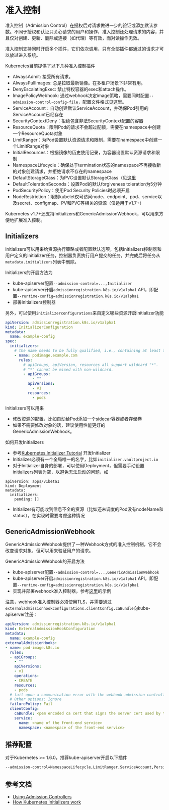 # 准入控制

准入控制（Admission Control）在授权后对请求做进一步的验证或添加默认参数。不同于授权和认证只关心请求的用户和操作，准入控制还处理请求的内容，并且仅对创建、更新、删除或连接（如代理）等有效，而对读操作无效。

准入控制支持同时开启多个插件，它们依次调用，只有全部插件都通过的请求才可以放过进入系统。

Kubernetes目前提供了以下几种准入控制插件

- AlwaysAdmit: 接受所有请求。
- AlwaysPullImages: 总是拉取最新镜像。在多租户场景下非常有用。
- DenyEscalatingExec: 禁止特权容器的exec和attach操作。
- ImagePolicyWebhook: 通过webhook决定image策略，需要同时配置`--admission-control-config-file`，配置文件格式见[这里](https://kubernetes.io/docs/admin/admission-controllers/#configuration-file-format)。
- ServiceAccount：自动创建默认ServiceAccount，并确保Pod引用的ServiceAccount已经存在
- SecurityContextDeny：拒绝包含非法SecurityContext配置的容器
- ResourceQuota：限制Pod的请求不会超过配额，需要在namespace中创建一个ResourceQuota对象
- LimitRanger：为Pod设置默认资源请求和限制，需要在namespace中创建一个LimitRange对象
- InitialResources：根据镜像的历史使用记录，为容器设置默认资源请求和限制
- NamespaceLifecycle：确保处于termination状态的namespace不再接收新的对象创建请求，并拒绝请求不存在的namespace
- DefaultStorageClass：为PVC设置默认StorageClass（见[这里](../concepts/persistent-volume.md#StorageClass)
- DefaultTolerationSeconds：设置Pod的默认forgiveness toleration为5分钟
- PodSecurityPolicy：使用Pod Security Policies时必须开启
- NodeRestriction：限制kubelet仅可访问node、endpoint、pod、service以及secret、configmap、PV和PVC等相关的资源（仅适用于v1.7+）

Kubernetes v1.7+还支持Initializers和GenericAdmissionWebhook，可以用来方便地扩展准入控制。

## Initializers

Initializers可以用来给资源执行策略或者配置默认选项，包括Initializers控制器和用户定义的Initializer任务，控制器负责执行用户提交的任务，并完成后将任务从`metadata.initializers`列表中删除。

Initializers的开启方法为

- kube-apiserver配置`--admission-control=...,Initializer`
- kube-apiserver开启`admissionregistration.k8s.io/v1alpha1` API，即配置`--runtime-config=admissionregistration.k8s.io/v1alpha1`
- 部署Initializers控制器

另外，可以使用`initializerconfigurations`来自定义哪些资源开启Initializer功能

```yaml
apiVersion: admissionregistration.k8s.io/v1alpha1
kind: InitializerConfiguration
metadata:
  name: example-config
spec:
  initializers:
    # the name needs to be fully qualified, i.e., containing at least two "."
    - name: podimage.example.com
      rules:
        # apiGroups, apiVersion, resources all support wildcard "*".
        # "*" cannot be mixed with non-wildcard.
        - apiGroups:
            - ""
          apiVersions:
            - v1
          resources:
            - pods
```

Initializers可以用来

- 修改资源的配置，比如自动给Pod添加一个sidecar容器或者存储卷
- 如果不需要修改对象的话，建议使用性能更好的GenericAdmissionWebhook。

如何开发Initializers

- 参考[Kubernetes Initializer Tutorial](https://github.com/kelseyhightower/kubernetes-initializer-tutorial) 开发Initializer
- Initializer必须有一个全局唯一的名字，比如`initializer.vaultproject.io`
- 对于Initializer自身的部署，可以使用Deployment，但需要手动设置initializers列表为空，以避免无法启动的问题，如
```
apiVersion: apps/v1beta1
kind: Deployment
metadata:
  initializers:
    pending: []
```
- Initializer有可能收到信息不全的资源（比如还未调度的Pod没有nodeName和status），在实现时需要考虑这种情况

## GenericAdmissionWebhook

GenericAdmissionWebhook提供了一种Webhook方式的准入控制机制，它不会改变请求对象，但可以用来验证用户的请求。

GenericAdmissionWebhook的开启方法

- kube-apiserver配置`--admission-control=...,GenericAdmissionWebhook`
- kube-apiserver开启`admissionregistration.k8s.io/v1alpha1` API，即配置`--runtime-config=admissionregistration.k8s.io/v1alpha1`
- 实现并部署webhook准入控制器，参考[这里](https://github.com/caesarxuchao/example-webhook-admission-controller)的示例

注意，webhook准入控制器必须使用TLS，并需要通过`externaladmissionhookconfigurations.clientConfig.caBundle`向kube-apiserver注册：

```yaml
apiVersion: admissionregistration.k8s.io/v1alpha1
kind: ExternalAdmissionHookConfiguration
metadata:
  name: example-config
externalAdmissionHooks:
- name: pod-image.k8s.io
  rules:
  - apiGroups:
    - ""
    apiVersions:
    - v1
    operations:
    - CREATE
    resources:
    - pods
  # fail upon a communication error with the webhook admission controller
  # Other options: Ignore
  failurePolicy: Fail
  clientConfig:
    caBundle: <pem encoded ca cert that signs the server cert used by the webhook>
    service:
      name: <name of the front-end service>
      namespace: <namespace of the front-end service>
```

## 推荐配置

对于Kubernetes >= 1.6.0，推荐kube-apiserver开启以下插件

```sh
--admission-control=NamespaceLifecycle,LimitRanger,ServiceAccount,PersistentVolumeLabel,DefaultStorageClass,ResourceQuota,DefaultTolerationSeconds
```

## 参考文档

- [Using Admission Controllers](https://kubernetes.io/docs/admin/admission-controllers/)
- [How Kubernetes Initializers work](https://medium.com/google-cloud/how-kubernetes-initializers-work-22f6586e1589)

